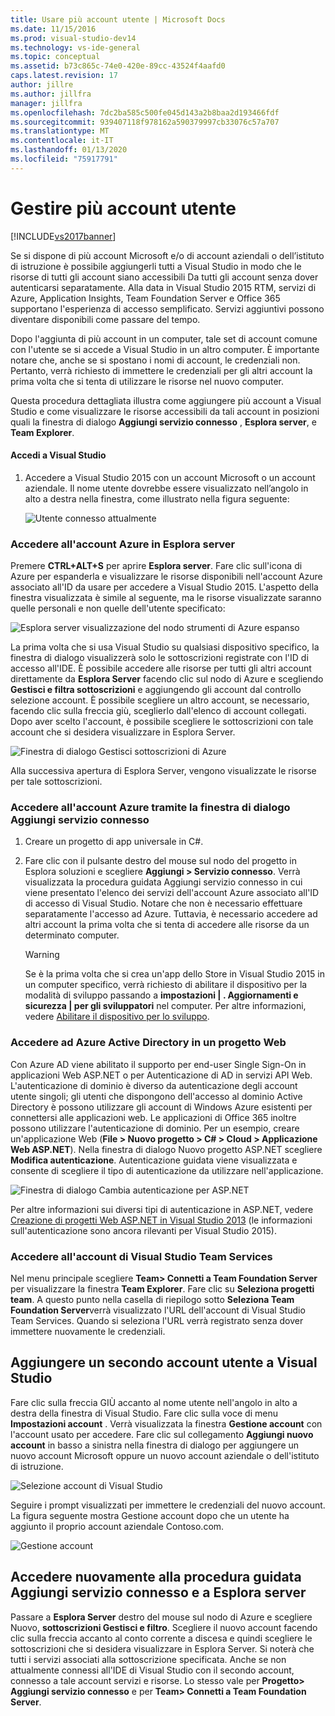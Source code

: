 ```yaml
---
title: Usare più account utente | Microsoft Docs
ms.date: 11/15/2016
ms.prod: visual-studio-dev14
ms.technology: vs-ide-general
ms.topic: conceptual
ms.assetid: b73c865c-74e0-420e-89cc-43524f4aafd0
caps.latest.revision: 17
author: jillre
ms.author: jillfra
manager: jillfra
ms.openlocfilehash: 7dc2ba585c500fe045d143a2b8baa2d193466fdf
ms.sourcegitcommit: 939407118f978162a590379997cb33076c57a707
ms.translationtype: MT
ms.contentlocale: it-IT
ms.lasthandoff: 01/13/2020
ms.locfileid: "75917791"
---
```

# <a name="work-with-multiple-user-accounts"></a>Gestire più account utente
[!INCLUDE[vs2017banner](../includes/vs2017banner.md)]

Se si dispone di più account Microsoft e/o di account aziendali o dell’istituto di istruzione è possibile aggiungerli tutti a Visual Studio in modo che le risorse di tutti gli account siano accessibili Da tutti gli account senza dover autenticarsi separatamente. Alla data in Visual Studio 2015 RTM, servizi di Azure, Application Insights, Team Foundation Server e Office 365 supportano l'esperienza di accesso semplificato. Servizi aggiuntivi possono diventare disponibili come passare del tempo.

 Dopo l'aggiunta di più account in un computer, tale set di account comune con l'utente se si accede a Visual Studio in un altro computer. È importante notare che, anche se si spostano i nomi di account, le credenziali non. Pertanto, verrà richiesto di immettere le credenziali per gli altri account la prima volta che si tenta di utilizzare le risorse nel nuovo computer.

 Questa procedura dettagliata illustra come aggiungere più account a Visual Studio e come visualizzare le risorse accessibili da tali account in posizioni quali la finestra di dialogo **Aggiungi servizio connesso** , **Esplora server**, e **Team Explorer**.

#### <a name="sign-in-to-visual-studio"></a>Accedi a Visual Studio

1. Accedere a Visual Studio 2015 con un account Microsoft o un account aziendale. Il nome utente dovrebbe essere visualizzato nell’angolo in alto a destra nella finestra, come illustrato nella figura seguente:

     ![Utente connesso attualmente](../ide/media/vs2015-username.png "VS2015_UserName")

### <a name="access-your-azure-account-in-server-explorer"></a>Accedere all'account Azure in Esplora server
 Premere **CTRL+ALT+S** per aprire **Esplora server**. Fare clic sull'icona di Azure per espanderla e visualizzare le risorse disponibili nell'account Azure associato all'ID da usare per accedere a Visual Studio 2015. L'aspetto della finestra visualizzata è simile al seguente, ma le risorse visualizzate saranno quelle personali e non quelle dell'utente specificato:

 ![Esplora server visualizzazione del nodo strumenti di Azure espanso](../ide/media/vs2015-serverexplorer.png "VS2015_ServerExplorer")

 La prima volta che si usa Visual Studio su qualsiasi dispositivo specifico, la finestra di dialogo visualizzerà solo le sottoscrizioni registrate con l'ID di accesso all'IDE. È possibile accedere alle risorse per tutti gli altri account direttamente da **Esplora Server** facendo clic sul nodo di Azure e scegliendo **Gestisci e filtra sottoscrizioni** e aggiungendo gli account dal controllo selezione account. È possibile scegliere un altro account, se necessario, facendo clic sulla freccia giù, sceglierlo dall'elenco di account collegati. Dopo aver scelto l'account, è possibile scegliere le sottoscrizioni con tale account che si desidera visualizzare in Esplora Server.

 ![Finestra di dialogo Gestisci sottoscrizioni di Azure](../ide/media/vs2015-manage-subs.png "vs2015_manage_subs")

 Alla successiva apertura di Esplora Server, vengono visualizzate le risorse per tale sottoscrizioni.

### <a name="access-your-azure-account-via-add-connected-service-dialog"></a>Accedere all'account Azure tramite la finestra di dialogo Aggiungi servizio connesso

1. Creare un progetto di app universale in C#.

2. Fare clic con il pulsante destro del mouse sul nodo del progetto in Esplora soluzioni e scegliere **Aggiungi > Servizio connesso**. Verrà visualizzata la procedura guidata Aggiungi servizio connesso in cui viene presentato l'elenco dei servizi dell'account Azure associato all'ID di accesso di Visual Studio. Notare che non è necessario effettuare separatamente l'accesso ad Azure. Tuttavia, è necessario accedere ad altri account la prima volta che si tenta di accedere alle risorse da un determinato computer.

    > [!WARNING]
    > Se è la prima volta che si crea un'app dello Store in Visual Studio 2015 in un computer specifico, verrà richiesto di abilitare il dispositivo per la modalità di sviluppo passando a **impostazioni &#124; . Aggiornamenti e sicurezza &#124; per gli sviluppatori** nel computer. Per altre informazioni, vedere [Abilitare il dispositivo per lo sviluppo](https://msdn.microsoft.com/library/windows/apps/dn706236.aspx).

### <a name="access_azure"></a> Accedere ad Azure Active Directory in un progetto Web
 Con Azure AD viene abilitato il supporto per end-user Single Sign-On in applicazioni Web ASP.NET o per Autenticazione di AD in servizi API Web. L'autenticazione di dominio è diverso da autenticazione degli account utente singoli; gli utenti che dispongono dell'accesso al dominio Active Directory è possono utilizzare gli account di Windows Azure esistenti per connettersi alle applicazioni web. Le applicazioni di Office 365 inoltre possono utilizzare l'autenticazione di dominio. Per un esempio, creare un'applicazione Web (**File > Nuovo progetto > C# > Cloud > Applicazione Web ASP.NET**). Nella finestra di dialogo Nuovo progetto ASP.NET scegliere **Modifica autenticazione**. Autenticazione guidata viene visualizzata e consente di scegliere il tipo di autenticazione da utilizzare nell'applicazione.

 ![Finestra di dialogo Cambia autenticazione per ASP.NET](../ide/media/vs2015-change-authentication.png "VS2015_change_authentication")

 Per altre informazioni sui diversi tipi di autenticazione in ASP.NET, vedere [Creazione di progetti Web ASP.NET in Visual Studio 2013](/aspnet/visual-studio/overview/2013/creating-web-projects-in-visual-studio#orgauth) (le informazioni sull'autenticazione sono ancora rilevanti per Visual Studio 2015).

### <a name="access-your-visual-studio-team-services-account"></a>Accedere all'account di Visual Studio Team Services
 Nel menu principale scegliere **Team> Connetti a Team Foundation Server** per visualizzare la finestra **Team Explorer**. Fare clic su **Seleziona progetti team**. A questo punto nella casella di riepilogo sotto **Seleziona Team Foundation Server**verrà visualizzato l'URL dell'account di Visual Studio Team Services. Quando si seleziona l'URL verrà registrato senza dover immettere nuovamente le credenziali.

## <a name="add-a-second-user-account-to-visual-studio"></a>Aggiungere un secondo account utente a Visual Studio
 Fare clic sulla freccia GIÙ accanto al nome utente nell'angolo in alto a destra della finestra di Visual Studio. Fare clic sulla voce di menu **Impostazioni account** . Verrà visualizzata la finestra **Gestione account** con l'account usato per accedere. Fare clic sul collegamento **Aggiungi nuovo account** in basso a sinistra nella finestra di dialogo per aggiungere un nuovo account Microsoft oppure un nuovo account aziendale o dell'istituto di istruzione.

 ![Selezione account di Visual Studio](../ide/media/vs2015-acct-picker.png "VS2015_acct_picker")

 Seguire i prompt visualizzati per immettere le credenziali del nuovo account. La figura seguente mostra Gestione account dopo che un utente ha aggiunto il proprio account aziendale Contoso.com.

 ![Gestione account](../ide/media/vs2015-accountmanager.gif "VS2015_AccountManager")

## <a name="revisit-the-add-connected-services-wizard-and-server-explorer"></a>Accedere nuovamente alla procedura guidata Aggiungi servizio connesso e a Esplora server
 Passare a **Esplora Server** destro del mouse sul nodo di Azure e scegliere Nuovo, **sottoscrizioni Gestisci e filtro**. Scegliere il nuovo account facendo clic sulla freccia accanto al conto corrente a discesa e quindi scegliere le sottoscrizioni che si desidera visualizzare in Esplora Server. Si noterà che tutti i servizi associati alla sottoscrizione specificata. Anche se non attualmente connessi all'IDE di Visual Studio con il secondo account, connesso a tale account servizi e risorse. Lo stesso vale per **Progetto> Aggiungi servizio connesso** e per **Team> Connetti a Team Foundation Server**.

